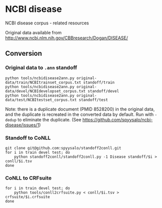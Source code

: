# NCBI disease

NCBI disease corpus - related resources

Original data available from
<http://www.ncbi.nlm.nih.gov/CBBresearch/Dogan/DISEASE/>

## Conversion

### Original data to `.ann` standoff

    python tools/ncbidisease2ann.py original-data/train/NCBItrainset_corpus.txt standoff/train
    python tools/ncbidisease2ann.py original-data/devel/NCBIdevelopset_corpus.txt standoff/devel
    python tools/ncbidisease2ann.py original-data/test/NCBItestset_corpus.txt standoff/test

Note: there is a duplicate document (PMID 8528200) in the original
data, and the duplicate is recreated in the converted data by default.
Run with `-dedup` to eliminate the duplicate.
(See <https://github.com/spyysalo/ncbi-disease/issues/1>)

### Standoff to CoNLL

    git clone git@github.com:spyysalo/standoff2conll.git
    for i in train devel test; do
        python standoff2conll/standoff2conll.py -1 Disease standoff/$i > conll/$i.tsv
    done

### CoNLL to CRFsuite

    for i in train devel test; do
        python tools/conll2crfsuite.py < conll/$i.tsv > crfsuite/$i.crfsuite
    done
